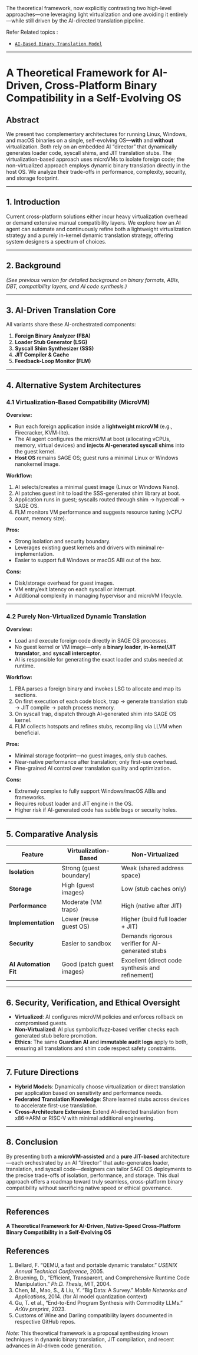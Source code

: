 <!--
─────────────────────────────────────────────────────────────────────────────
SAGE OS — Copyright (c) 2025 Ashish Vasant Yesale (ashishyesale007@gmail.com)
SPDX-License-Identifier: BSD-3-Clause OR Proprietary
SAGE OS is dual-licensed under the BSD 3-Clause License and a Commercial License.

This file is part of the SAGE OS Project.

─────────────────────────────────────────────────────────────────────────────
Licensing:
-----------
                                
                                                                            
  Licensed under the BSD 3-Clause License or a Commercial License.          
  You may use this file under the terms of either license as specified in: 
                                                                            
     - BSD 3-Clause License (see ./LICENSE)                           
     - Commercial License (see ./COMMERCIAL_TERMS.md or contact legal@your.org)  
                                                                            
  Redistribution and use in source and binary forms, with or without       
  modification, are permitted under the BSD license provided that the      
  following conditions are met:                                            
                                                                            
    * Redistributions of source code must retain the above copyright       
      notice, this list of conditions and the following disclaimer.       
    * Redistributions in binary form must reproduce the above copyright    
      notice, this list of conditions and the following disclaimer in the  
      documentation and/or other materials provided with the distribution. 
    * Neither the name of the project nor the names of its contributors    
      may be used to endorse or promote products derived from this         
      software without specific prior written permission.                  
                                                                            
  THIS SOFTWARE IS PROVIDED BY THE COPYRIGHT HOLDERS AND CONTRIBUTORS "AS  
  IS" AND ANY EXPRESS OR IMPLIED WARRANTIES, INCLUDING, BUT NOT LIMITED    
  TO, THE IMPLIED WARRANTIES OF MERCHANTABILITY AND FITNESS FOR A          
  PARTICULAR PURPOSE ARE DISCLAIMED. IN NO EVENT SHALL THE COPYRIGHT OWNER 
  OR CONTRIBUTORS BE LIABLE FOR ANY DIRECT, INDIRECT, INCIDENTAL, SPECIAL, 
  EXEMPLARY, OR CONSEQUENTIAL DAMAGES (INCLUDING, BUT NOT LIMITED TO,      
  PROCUREMENT OF SUBSTITUTE GOODS OR SERVICES; LOSS OF USE, DATA, OR       
  PROFITS; OR BUSINESS INTERRUPTION) HOWEVER CAUSED AND ON ANY THEORY OF   
  LIABILITY, WHETHER IN CONTRACT, STRICT LIABILITY, OR TORT (INCLUDING     
  NEGLIGENCE OR OTHERWISE) ARISING IN ANY WAY OUT OF THE USE OF THIS       
  SOFTWARE, EVEN IF ADVISED OF THE POSSIBILITY OF SUCH DAMAGE.  

By using this software, you agree to be bound by the terms of either license.

Alternatively, commercial use with extended rights is available — contact the author for commercial licensing.

─────────────────────────────────────────────────────────────────────────────
Contributor Guidelines:
------------------------
Contributions are welcome under the terms of the Developer Certificate of Origin (DCO).
All contributors must certify that they have the right to submit the code and agree to
release it under the above license terms.

Contributions must:
  - Be original or appropriately attributed
  - Include clear documentation and test cases where applicable
  - Respect the coding and security guidelines defined in CONTRIBUTING.md

─────────────────────────────────────────────────────────────────────────────
Terms of Use and Disclaimer:
-----------------------------
This software is provided "as is", without any express or implied warranty.
In no event shall the authors, contributors, or copyright holders
be held liable for any damages arising from the use of this software.

Use of this software in critical systems (e.g., medical, nuclear, safety)
is entirely at your own risk unless specifically licensed for such purposes.

─────────────────────────────────────────────────────────────────────────────
-->The theoretical framework, now explicitly contrasting two high-level approaches—one leveraging light virtualization and one avoiding it entirely—while still driven by the AI-directed translation pipeline.

Refer Related topics :

* [`AI-Based Binary Translation Model`](https://github.com/AshishYesale7/SAGE-OS/wiki/SAGE-OS-%E2%80%90-AI%E2%80%90Based-Binary-Translation-Model-Engine.md)

---

# A Theoretical Framework for AI-Driven, Cross-Platform Binary Compatibility in a Self-Evolving OS

## Abstract

We present two complementary architectures for running Linux, Windows, and macOS binaries on a single, self-evolving OS—**with** and **without** virtualization. Both rely on an embedded AI “director” that dynamically generates loader code, syscall shims, and JIT translation stubs. The virtualization-based approach uses microVMs to isolate foreign code; the non-virtualized approach employs dynamic binary translation directly in the host OS. We analyze their trade-offs in performance, complexity, security, and storage footprint.

---

## 1. Introduction

Current cross-platform solutions either incur heavy virtualization overhead or demand extensive manual compatibility layers. We explore how an AI agent can automate and continuously refine both a lightweight virtualization strategy and a purely in-kernel dynamic translation strategy, offering system designers a spectrum of choices.

---

## 2. Background

*(See previous version for detailed background on binary formats, ABIs, DBT, compatibility layers, and AI code synthesis.)*

---

## 3. AI-Driven Translation Core

All variants share these AI-orchestrated components:

1. **Foreign Binary Analyzer (FBA)**
2. **Loader Stub Generator (LSG)**
3. **Syscall Shim Synthesizer (SSS)**
4. **JIT Compiler & Cache**
5. **Feedback-Loop Monitor (FLM)**

---

## 4. Alternative System Architectures

### 4.1 Virtualization-Based Compatibility (MicroVM)

**Overview:**

* Run each foreign application inside a **lightweight microVM** (e.g., Firecracker, KVM-lite).
* The AI agent configures the microVM at boot (allocating vCPUs, memory, virtual devices) and **injects AI-generated syscall shims** into the guest kernel.
* **Host OS** remains SAGE OS; guest runs a minimal Linux or Windows nanokernel image.

**Workflow:**

1. AI selects/creates a minimal guest image (Linux or Windows Nano).
2. AI patches guest init to load the SSS-generated shim library at boot.
3. Application runs in guest; syscalls routed through shim → hypercall → SAGE OS.
4. FLM monitors VM performance and suggests resource tuning (vCPU count, memory size).

**Pros:**

* Strong isolation and security boundary.
* Leverages existing guest kernels and drivers with minimal re-implementation.
* Easier to support full Windows or macOS ABI out of the box.

**Cons:**

* Disk/storage overhead for guest images.
* VM entry/exit latency on each syscall or interrupt.
* Additional complexity in managing hypervisor and microVM lifecycle.

---

### 4.2 Purely Non-Virtualized Dynamic Translation

**Overview:**

* Load and execute foreign code directly in SAGE OS processes.
* No guest kernel or VM image—only a **binary loader**, **in-kernel/JIT translator**, and **syscall interceptor**.
* AI is responsible for generating the exact loader and stubs needed at runtime.

**Workflow:**

1. FBA parses a foreign binary and invokes LSG to allocate and map its sections.
2. On first execution of each code block, trap → generate translation stub → JIT compile → patch process memory.
3. On syscall trap, dispatch through AI-generated shim into SAGE OS kernel.
4. FLM collects hotspots and refines stubs, recompiling via LLVM when beneficial.

**Pros:**

* Minimal storage footprint—no guest images, only stub caches.
* Near-native performance after translation; only first-use overhead.
* Fine-grained AI control over translation quality and optimization.

**Cons:**

* Extremely complex to fully support Windows/macOS ABIs and frameworks.
* Requires robust loader and JIT engine in the OS.
* Higher risk if AI-generated code has subtle bugs or security holes.

---

## 5. Comparative Analysis

| Feature               | Virtualization-Based      | Non-Virtualized                                  |
| --------------------- | ------------------------- | ------------------------------------------------ |
| **Isolation**         | Strong (guest boundary)   | Weak (shared address space)                      |
| **Storage**           | High (guest images)       | Low (stub caches only)                           |
| **Performance**       | Moderate (VM traps)       | High (native after JIT)                          |
| **Implementation**    | Lower (reuse guest OS)    | Higher (build full loader + JIT)                 |
| **Security**          | Easier to sandbox         | Demands rigorous verifier for AI-generated stubs |
| **AI Automation Fit** | Good (patch guest images) | Excellent (direct code synthesis and refinement) |

---

## 6. Security, Verification, and Ethical Oversight

* **Virtualized**: AI configures microVM policies and enforces rollback on compromised guests.
* **Non-Virtualized**: AI plus symbolic/fuzz-based verifier checks each generated stub before promotion.
* **Ethics**: The same **Guardian AI** and **immutable audit logs** apply to both, ensuring all translations and shim code respect safety constraints.

---

## 7. Future Directions

* **Hybrid Models**: Dynamically choose virtualization or direct translation per application based on sensitivity and performance needs.
* **Federated Translation Knowledge**: Share learned stubs across devices to accelerate first-use translation.
* **Cross-Architecture Extension**: Extend AI-directed translation from x86→ARM or RISC-V with minimal additional engineering.

---

## 8. Conclusion

By presenting both a **microVM-assisted** and a **pure JIT-based** architecture—each orchestrated by an AI “director” that auto-generates loader, translation, and syscall code—designers can tailor SAGE OS deployments to the precise trade-offs of isolation, performance, and storage. This dual approach offers a roadmap toward truly seamless, cross-platform binary compatibility without sacrificing native speed or ethical governance.

---

## References
 **A Theoretical Framework for AI-Driven, Native-Speed Cross-Platform Binary Compatibility in a Self-Evolving OS**
 
 

## References

1. Bellard, F. “QEMU, a fast and portable dynamic translator.” *USENIX Annual Technical Conference*, 2005.
2. Bruening, D., “Efficient, Transparent, and Comprehensive Runtime Code Manipulation.” *Ph.D. Thesis*, MIT, 2004.
3. Chen, M., Mao, S., & Liu, Y. “Big Data: A Survey.” *Mobile Networks and Applications*, 2014. (for AI model quantization context)
4. Gu, T. et al., “End-to-End Program Synthesis with Commodity LLMs.” *ArXiv preprint*, 2023.
5. Customs of Wine and Darling compatibility layers documented in respective GitHub repos.

*Note:* This theoretical framework is a proposal synthesizing known techniques in dynamic binary translation, JIT compilation, and recent advances in AI-driven code generation.
